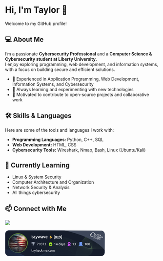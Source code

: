 # Hi, I'm Taylor 👋
Welcome to my GitHub profile!

## 💻 About Me
I’m a passionate **Cybersecurity Professional** and a **Computer Science & Cybersecurity student at Liberty University**.  
I enjoy exploring programming, web development, and information systems, with a focus on building secure and efficient solutions.

- 🔹 Experienced in Application Programming, Web Development, Information Systems, and Cybersecurity
- 🔹 Always learning and experimenting with new technologies
- 🔹 Motivated to contribute to open-source projects and collaborative work

## 🛠️ Skills & Languages
Here are some of the tools and languages I work with:

- **Programming Languages:** Python, C++, SQL  
- **Web Development:** HTML, CSS  
- **Cybersecurity Tools:** Wireshark, Nmap, Bash, Linux (Ubuntu/Kali)  

## 🌱 Currently Learning
- Linux & System Security
- Computer Architecture and Organization  
- Network Security & Analysis
- All things cybersecurity

## 📫 Connect with Me
<a href="https://www.linkedin.com/in/taylor-wavra-7b5a7724b/"><img src="https://img.shields.io/badge/-LinkedIn-0072b1?&style=for-the-badge&logo=linkedin&logoColor=white" /></a>



  
<!-- Tools:



Certifications:


-->

![tryhackme stats](https://raw.githubusercontent.com/taywave/taywave/master/assets/thm_propic.png)
<!--
**taywave/taywave** is a ✨ _special_ ✨ repository because its `README.md` (this file) appears on your GitHub profile.

Here are some ideas to get you started:

- 🔭 I’m currently working on ...
- 🌱 I’m currently learning ...
- 👯 I’m looking to collaborate on ...
- 🤔 I’m looking for help with ...
- 💬 Ask me about ...
- 📫 How to reach me: ...
- 😄 Pronouns: ...
- ⚡ Fun fact: ...
-->



